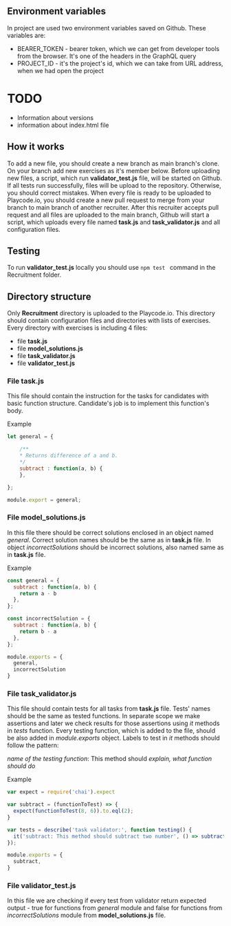 ## Environment variables

In project are used two environment variables saved on Github. These variables are:
- BEARER_TOKEN - bearer token, which we can get from developer tools from the browser. It's one of the headers in the GraphQL query
- PROJECT_ID - it's the project's id, which we can take from URL address, when we had open the project

# TODO
- Information about versions
- information about index.html file

## How it works  

To add a new file, you should create a new branch as main branch's clone. On your branch add new exercises as it's member below. Before uploading new files, a script, which run  **validator_test.js** file, will be started on Github. If all tests run successfully, files will be upload to the repository. Otherwise, you should correct mistakes. When every file is ready to be uploaded to Playcode.io, you should create a new pull request to merge from your branch to main branch of another recruiter. After this recruiter accepts pull request and all files are uploaded to the main branch, Github will start a script, which uploads every file named **task.js** and **task_validator.js** and all configuration files.

## Testing
To run **validator_test.js** locally you should use ```npm test ``` command in the Recruitment folder.

## Directory structure

Only **Recruitment** directory is uploaded to the Playcode.io. This directory should contain configuration files and directories with lists of exercises. Every directory with exercises is including 4 files:
- file **task.js** 
- file **model_solutions.js**
- file **task_validator.js**
- file **validator_test.js**

### File **task.js**

This file should contain the instruction for the tasks for candidates with basic function structure. Candidate's job is to implement this function's body.
>
Example
```javascript
let general = {

    /**
    * Returns difference of a and b.
    */
    subtract : function(a, b) {
    },

};

module.export = general;
```
### File **model_solutions.js**

In this file there should be correct solutions enclosed in an object named *general*. Correct solution names should be the same as in **task.js** file. In object *incorrectSolutions* should be incorrect solutions, also named same as in **task.js** file.
>
Example
```javascript 
const general = {
  subtract : function(a, b) {
    return a - b
  },
};

const incorrectSolution = {
  subtract : function(a, b) {
    return b - a
  },
};

module.exports = {
  general,
  incorrectSolution
}
```
### File **task_validator.js**

This file should contain tests for all tasks from **task.js** file. Tests' names should be the same as tested functions. In separate scope we make assertions and later we check results for those assertions using *it* methods in *tests* function. Every testing function, which is added to the file, should be also added in *module.exports* object. Labels to test in *it* methods should follow the pattern: 
>
*name of the testing function*: This method should *explain, what function should do*
>
Example
```javascript 
var expect = require('chai').expect

var subtract = (functionToTest) => {
  expect(functionToTest(8, 6)).to.eql(2);
}

var tests = describe('task validator:', function testing() {
  it('subtract: This method should subtract two number', () => subtract(general.subtract));
});

module.exports = {
  subtract,
}
```
### File **validator_test.js**

In this file we are checking if every test from validator return expected output - true for functions from *general* module and false for functions from *incorrectSolutions* module from **model_solutions.js** file.
>

